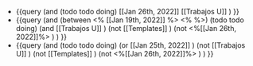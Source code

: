 - {{query (and (todo todo doing) [[Jan 26th, 2022]] [[Trabajos U]] ) }}
- {{query (and  (between <% [[Jan 19th, 2022]] %> <%  %>)     (todo todo doing)  (and   [[Trabajos U]]  )     (not [[Templates]] )  (not <%[[Jan 26th, 2022]]%> ) ) }}
- {{query (and (todo todo doing)  (or [[Jan 25th, 2022]] )   (not [[Trabajos U]] ) (not [[Templates]] )  (not <%[[Jan 26th, 2022]]%> ) ) }}